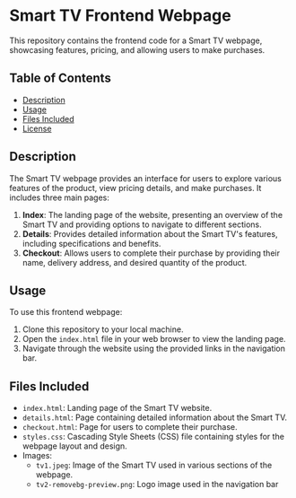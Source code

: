 # Smart TV Frontend Webpage

This repository contains the frontend code for a Smart TV webpage, showcasing features, pricing, and allowing users to make purchases.

## Table of Contents
- [Description](#description)
- [Usage](#usage)
- [Files Included](#files-included)
- [License](#license)

## Description

The Smart TV webpage provides an interface for users to explore various features of the product, view pricing details, and make purchases. It includes three main pages:

1. **Index**: The landing page of the website, presenting an overview of the Smart TV and providing options to navigate to different sections.
2. **Details**: Provides detailed information about the Smart TV's features, including specifications and benefits.
3. **Checkout**: Allows users to complete their purchase by providing their name, delivery address, and desired quantity of the product.

## Usage

To use this frontend webpage:

1. Clone this repository to your local machine.
2. Open the `index.html` file in your web browser to view the landing page.
3. Navigate through the website using the provided links in the navigation bar.

## Files Included

- `index.html`: Landing page of the Smart TV website.
- `details.html`: Page containing detailed information about the Smart TV.
- `checkout.html`: Page for users to complete their purchase.
- `styles.css`: Cascading Style Sheets (CSS) file containing styles for the webpage layout and design.
- Images:
  - `tv1.jpeg`: Image of the Smart TV used in various sections of the webpage.
  - `tv2-removebg-preview.png`: Logo image used in the navigation bar

